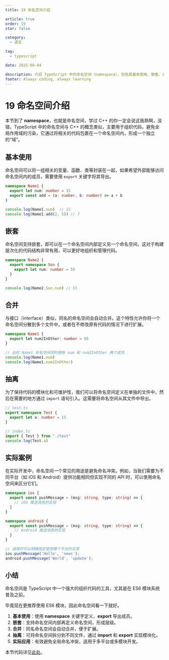 ```yaml
---
title: 19 命名空间介绍

article: true
order: 19
star: false

category:
  - 语言

tag:
  - typescript

date: 2025-08-04

description: 介绍 TypeScript 中的命名空间（namespace），包括其基本使用、嵌套、合并、抽离和实际应用案例。
footer: Always coding, always learning
---
```


<!-- more -->

# 19 命名空间介绍

本节到了 **namespace**，也就是命名空间，学过 C++ 的你一定会说这我熟啊，没错，TypeScript 中的命名空间与 C++ 的概念类似，主要用于组织代码，避免全局作用域的污染，它通过将相关的代码包裹在一个命名空间内，形成一个独立的“域”。

## 基本使用

命名空间可以将一组相关的变量、函数、类等封装在一起，如果希望外部能够访问命名空间内的成员，需要使用 `export` 关键字将其导出。

```typescript
namespace Name1 {
  export let num: number = 15
  export const add = (a: number, b: number) => a + b
}

console.log(Name1.num)  // 15
console.log(Name1.add(2, 5)) // 7
```

## 嵌套

命名空间支持嵌套，即可以在一个命名空间内部定义另一个命名空间，这对于构建层次化的代码结构非常有用，可以更好地组织和管理代码。

```typescript
namespace Name2 {
  export namespace Son {
    export let num: number = 55
  }
}

console.log(Name2.Son.num) // 55
```

## 合并

与接口（interface）类似，同名的命名空间会自动合并。这个特性允许你将一个命名空间分散到多个文件中，或者在不修改原有代码的情况下进行扩展。

```typescript
namespace Name1 {
  export let num2InOther: number = 65
}

// 此时 Name1 命名空间同时拥有 num 和 num2InOther 两个成员
console.log(Name1.num)
console.log(Name1.num2InOther)
```

## 抽离

为了保持代码的模块化和可维护性，我们可以将命名空间定义在单独的文件中，然后在需要的地方通过 `import` 语句引入。这需要将命名空间从其文件中导出。

```typescript
// test.ts
export namespace Test {
  export let a: number = 15
}
```

```typescript
// index.ts
import { Test } from "./test"
console.log(Test.a)
```

## 实际案例

在实际开发中，命名空间一个常见的用途是避免命名冲突。例如，当我们需要为不同平台（如 iOS 和 Android）提供功能相同但实现不同的 API 时，可以使用命名空间来区分它们。

```typescript
namespace ios {
  export const pushMessage = (msg: string, type: string) => {
    // iOS 推送消息的实现
  }
}

namespace android {
  export const pushMessage = (msg: string, type: string) => {
    // Android 推送消息的实现
  }
}

// 调用时可以明确指定使用哪个平台的实现
ios.pushMessage('Hello', 'news');
android.pushMessage('World', 'update');
```

## 小结

命名空间是 TypeScript 中一个强大的组织代码的工具，尤其是在 ES6 模块系统普及之前。

毕竟现在更推荐使用 ES6 模块，因此命名空间看一下就好。

1.  **基本使用**：使用 **namespace** 关键字定义，**export** 导出成员。
2.  **嵌套**：支持命名空间内部再定义命名空间，形成层级。
3.  **合并**：同名命名空间会自动合并，便于扩展。
4.  **抽离**：可将命名空间拆分到不同文件，通过 **import** 和 **export** 实现模块化。
5.  **实际应用**：有效避免全局命名冲突，适用于多平台或多模块开发。

本节代码详见[此处](https://github.com/KBchulan/ClBlogs-Src/blob/main/blogs-main/typescript/19-namespace/index.ts)。
